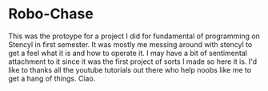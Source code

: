 # Robo-Chase
This was the protoype for a project I did for fundamental of programming on Stencyl in first semester. It was mostly me messing around with stencyl to get a feel what it is and how to operate it. I may have a bit of sentimental attachment to it since it was the first project of sorts I made so here it is. I'd like to thanks all the youtube tutorials out there who help noobs like me to get a hang of things. Ciao.
